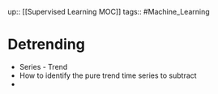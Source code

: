 up:: [[Supervised Learning MOC]]
tags:: #Machine_Learning 
# Detrending
- Series - Trend
- How to identify the pure trend time series to subtract
- 
